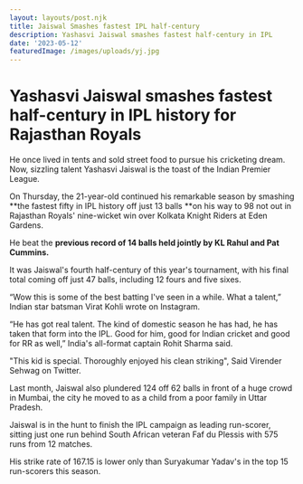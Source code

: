 ```yaml
---
layout: layouts/post.njk
title: Jaiswal Smashes fastest IPL half-century
description: Yashasvi Jaiswal smashes fastest half-century in IPL
date: '2023-05-12'
featuredImage: /images/uploads/yj.jpg
---
```

# **Yashasvi Jaiswal smashes fastest half-century in IPL history for Rajasthan Royals**

He once lived in tents and sold street food to pursue his cricketing dream. Now, sizzling talent Yashasvi Jaiswal is the toast of the Indian Premier League.



On Thursday, the 21-year-old continued his remarkable season by smashing **the fastest fifty in IPL history off just 13 balls **on his way to 98 not out in Rajasthan Royals' nine-wicket win over Kolkata Knight Riders at Eden Gardens.



He beat the **previous record of 14 balls held jointly by KL Rahul and Pat Cummins.**



It was Jaiswal's fourth half-century of this year's tournament, with his final total coming off just 47 balls, including 12 fours and five sixes.



“Wow this is some of the best batting I've seen in a while. What a talent,” Indian star batsman Virat Kohli wrote on Instagram.

“He has got real talent. The kind of domestic season he has had, he has taken that form into the IPL. Good for him, good for Indian cricket and good for RR as well,” India's all-format captain Rohit Sharma said.

"This kid is special. Thoroughly enjoyed his clean striking", Said Virender Sehwag on Twitter.



Last month, Jaiswal also plundered 124 off 62 balls in front of a huge crowd in Mumbai, the city he moved to as a child from a poor family in Uttar Pradesh.

Jaiswal is in the hunt to finish the IPL campaign as leading run-scorer, sitting just one run behind South African veteran Faf du Plessis with 575 runs from 12 matches.



His strike rate of 167.15 is lower only than Suryakumar Yadav's in the top 15 run-scorers this season.
